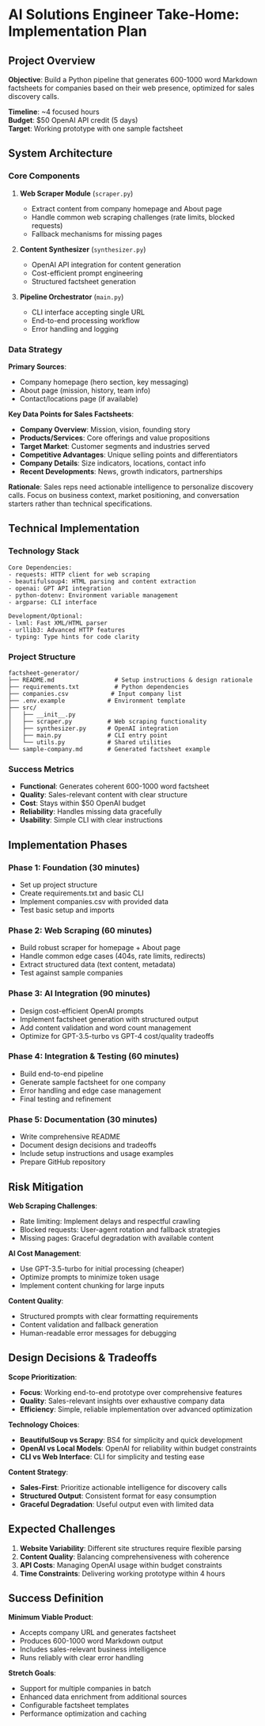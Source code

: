 # AI Solutions Engineer Take-Home: Implementation Plan

## Project Overview
**Objective**: Build a Python pipeline that generates 600-1000 word Markdown factsheets for companies based on their web presence, optimized for sales discovery calls.

**Timeline**: ~4 focused hours  
**Budget**: $50 OpenAI API credit (5 days)  
**Target**: Working prototype with one sample factsheet

## System Architecture

### Core Components
1. **Web Scraper Module** (`scraper.py`)
   - Extract content from company homepage and About page
   - Handle common web scraping challenges (rate limits, blocked requests)
   - Fallback mechanisms for missing pages

2. **Content Synthesizer** (`synthesizer.py`)
   - OpenAI API integration for content generation
   - Cost-efficient prompt engineering
   - Structured factsheet generation

3. **Pipeline Orchestrator** (`main.py`)
   - CLI interface accepting single URL
   - End-to-end processing workflow
   - Error handling and logging

### Data Strategy

**Primary Sources**:
- Company homepage (hero section, key messaging)
- About page (mission, history, team info)
- Contact/locations page (if available)

**Key Data Points for Sales Factsheets**:
- **Company Overview**: Mission, vision, founding story
- **Products/Services**: Core offerings and value propositions
- **Target Market**: Customer segments and industries served
- **Competitive Advantages**: Unique selling points and differentiators
- **Company Details**: Size indicators, locations, contact info
- **Recent Developments**: News, growth indicators, partnerships

**Rationale**: Sales reps need actionable intelligence to personalize discovery calls. Focus on business context, market positioning, and conversation starters rather than technical specifications.

## Technical Implementation

### Technology Stack
```
Core Dependencies:
- requests: HTTP client for web scraping
- beautifulsoup4: HTML parsing and content extraction
- openai: GPT API integration
- python-dotenv: Environment variable management
- argparse: CLI interface

Development/Optional:
- lxml: Fast XML/HTML parser
- urllib3: Advanced HTTP features
- typing: Type hints for code clarity
```

### Project Structure
```
factsheet-generator/
├── README.md                 # Setup instructions & design rationale
├── requirements.txt          # Python dependencies
├── companies.csv            # Input company list
├── .env.example            # Environment template
├── src/
│   ├── __init__.py
│   ├── scraper.py          # Web scraping functionality
│   ├── synthesizer.py      # OpenAI integration
│   ├── main.py             # CLI entry point
│   └── utils.py            # Shared utilities
└── sample-company.md       # Generated factsheet example
```

### Success Metrics
- **Functional**: Generates coherent 600-1000 word factsheet
- **Quality**: Sales-relevant content with clear structure
- **Cost**: Stays within $50 OpenAI budget
- **Reliability**: Handles missing data gracefully
- **Usability**: Simple CLI with clear instructions

## Implementation Phases

### Phase 1: Foundation (30 minutes)
- Set up project structure
- Create requirements.txt and basic CLI
- Implement companies.csv with provided data
- Test basic setup and imports

### Phase 2: Web Scraping (60 minutes)
- Build robust scraper for homepage + About page
- Handle common edge cases (404s, rate limits, redirects)
- Extract structured data (text content, metadata)
- Test against sample companies

### Phase 3: AI Integration (90 minutes)
- Design cost-efficient OpenAI prompts
- Implement factsheet generation with structured output
- Add content validation and word count management
- Optimize for GPT-3.5-turbo vs GPT-4 cost/quality tradeoffs

### Phase 4: Integration & Testing (60 minutes)
- Build end-to-end pipeline
- Generate sample factsheet for one company
- Error handling and edge case management
- Final testing and refinement

### Phase 5: Documentation (30 minutes)
- Write comprehensive README
- Document design decisions and tradeoffs
- Include setup instructions and usage examples
- Prepare GitHub repository

## Risk Mitigation

**Web Scraping Challenges**:
- Rate limiting: Implement delays and respectful crawling
- Blocked requests: User-agent rotation and fallback strategies
- Missing pages: Graceful degradation with available content

**AI Cost Management**:
- Use GPT-3.5-turbo for initial processing (cheaper)
- Optimize prompts to minimize token usage
- Implement content chunking for large inputs

**Content Quality**:
- Structured prompts with clear formatting requirements
- Content validation and fallback generation
- Human-readable error messages for debugging

## Design Decisions & Tradeoffs

**Scope Prioritization**:
- **Focus**: Working end-to-end prototype over comprehensive features
- **Quality**: Sales-relevant insights over exhaustive company data
- **Efficiency**: Simple, reliable implementation over advanced optimization

**Technology Choices**:
- **BeautifulSoup vs Scrapy**: BS4 for simplicity and quick development
- **OpenAI vs Local Models**: OpenAI for reliability within budget constraints
- **CLI vs Web Interface**: CLI for simplicity and testing ease

**Content Strategy**:
- **Sales-First**: Prioritize actionable intelligence for discovery calls
- **Structured Output**: Consistent format for easy consumption
- **Graceful Degradation**: Useful output even with limited data

## Expected Challenges

1. **Website Variability**: Different site structures require flexible parsing
2. **Content Quality**: Balancing comprehensiveness with coherence
3. **API Costs**: Managing OpenAI usage within budget constraints
4. **Time Constraints**: Delivering working prototype within 4 hours

## Success Definition

**Minimum Viable Product**:
- Accepts company URL and generates factsheet
- Produces 600-1000 word Markdown output
- Includes sales-relevant business intelligence
- Runs reliably with clear error handling

**Stretch Goals**:
- Support for multiple companies in batch
- Enhanced data enrichment from additional sources
- Configurable factsheet templates
- Performance optimization and caching